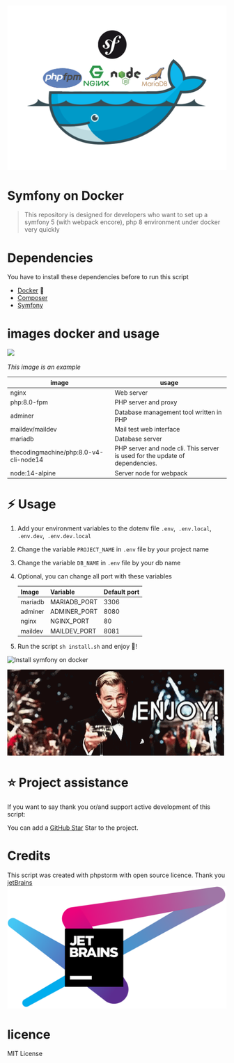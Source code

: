 ![image docker](./Github-sources/docker-symfony.png)
# Symfony on Docker
> This repository is designed for developers who want to set up a symfony 5 (with webpack encore), php 8 environment under docker very quickly

# Dependencies
You have to install these dependencies before to run this script
- [Docker](https://docs.docker.com/get-docker/) 🐳
- [Composer](https://getcomposer.org/download/)
- [Symfony](https://symfony.com/download)

# images docker and usage

<img src="/Users/Vince/PhpstormProjects/symfony-docker/Github-sources/docker-images.png" width="400"/>

_This image is an example_

|    image                                   | usage                                                                            |
|--------------------------------------------|----------------------------------------------------------------------------------|
|    nginx                                   |     Web server                                                                   |
|   php:8.0-fpm                              |   PHP server and proxy                                                           |
|   adminer                                  |   Database management tool written in PHP                                        |
|   maildev/maildev                          |   Mail test web interface                                                        |
|   mariadb                                  |  Database server                                                                |
|   thecodingmachine/php:8.0-v4-cli-node14   |  PHP server and node cli. This server is used for the update of dependencies.    |
|   node:14-alpine                           | Server node for webpack                                                          |

# ⚡️ Usage

1. Add your environment variables to the dotenv file 
`.env`,` .env.local`, `.env.dev`,` .env.dev.local`
   
2. Change the variable `PROJECT_NAME` in `.env` file by your project name

3. Change the variable `DB_NAME` in `.env` file by your db name

4. Optional, you can change all port with these variables

    | Image   | Variable     | Default port |
    |---------|--------------|--------------|
    | mariadb | MARIADB_PORT | 3306         |
    | adminer | ADMINER_PORT | 8080         |
    | nginx   | NGINX_PORT   | 80           |
    | maildev | MAILDEV_PORT | 8081         |

5. Run the script `sh install.sh` and enjoy 🎉!

<img alt="Install symfony on docker" src="/Users/Vince/PhpstormProjects/symfony-docker/Github-sources/command-line.gif" title="sh install.sh" width="500"/>

![enjoy](./Github-sources/enjoy.gif)

# ⭐️ Project assistance
  
  If you want to say thank you or/and support active development of this script:
  
  You can add a [GitHub Star](https://github.com/vincentBesseau/symfony-docker/stargazers) Star to the project.

# Credits
This script was created with phpstorm with open source licence.
Thank you [jetBrains](https://www.jetbrains.com/?from=Gladys)
![jetbrains](./Github-sources/jetbrain.png)

# licence

MIT License
